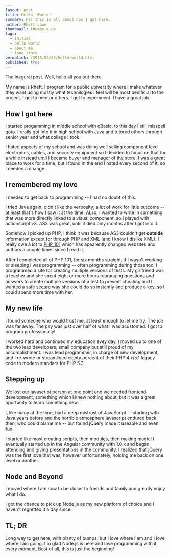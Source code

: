 ```yaml
---
layout: post
title: Hello, World!
summary: Hi! this is all about how I got here.
author: Rhett Lowe
thumbnail: thumbs-o-up
tags:
  - initial
  - hello world
  - about me
  - long story
permalink: /2015/09/28/hello-world.html
published: true
---
```


The inagural post. Well, hello all you out there.

My name is Rhett. I program for a public ubiversity where I make whatever they want using mostly what technilogies I feel will be most benificial to the project. I get to mentor others. I get to experiment. I have a great job.


## How I got here

I started progamming in middle school with qBasic, to this day I still misspell goto. I really got into it in high school with Java and tutored others through senior year and what college I took. 

I hated aspects of my school and was doing well selling component level electronics, cables, and security equipment so I decided to focus on that for a while instead until I became buyer and manager of the store. I was a great place to work for a time, but I found in the end I hated every second of it. so I needed a change. 


## I remembered my love

I needed to get back to programming -- I had no doubt of this. 

I tried Java again, didn't like the verbosity; a lot of work for little outcome -- at least that's how I saw it at the time. ALso, I wanted to write in something that was more directly linked to a visual component, so I played with actionscript v3. AS3 was great, until it died only months after I got into it. 

Somehow I picked up PHP, I think it was because AS3 couldn't get **outside** information except for through PHP and XML (and I know I dislike XML). I really owe a lot to [PHP 101][1] which has apearently changed websites and authors a couple times since I read it.

After I completed all of PHP 101, for six months straight, if I wasn't working or sleeping I was programming -- often programming during those too. I programmed a site for creating multiple versions of tests. My girlfriend was a teacher and she spent eight or more hours rearanging questions and answers to create multiple versions of a test to prevent cheating and I wanted a safe secure way she could do so instantly and produce a key, so I could spend more time with her. 


## My new life

I found someone who would trust me, at least enough to let me try. The job was far away. The pay was just over half of what I was acustomed. I got to program professionally!

I worked hard and continued my education evey day. I moved up to one of the two lead developers, small company but  still proud of my accomplishment. I was lead programmer, in charge of new development, and I re-wrote or streamlined eighty percent of their PHP 4.x/5.1 legacy code to modern standars for PHP 5.3. 


## Stepping up

We lost our javascript person at one point and we needed frontend development, something which I knew nothing about, but it was a great oportunity to learn something new.

I, like many at the time, had a deep mistrust of JavaScript -- starting with Java years before and the horrible atmosphere javascript endured back then, who could blame me -- but found jQuery made it useable and even fun.

I started like most creating scripts, then modules, then making magic! I eventually started up in the Angular community with 1.0.x and began attending and giving presentations in the community. I realized that jQuery was the first love that was, however unfortunately, holding me back on one level or another. 


## Node and Beyond

I moved where I am now to be closer to friends and family and greatly enjoy what I do.

I got the chance to pick up Node.js as my new platform of choice and I haven't regretted it a day since.


## TL; DR
 
Long way to get here, with planty of bumps, but I love where I am and I love where I am going. I'm glad Node.js is here and love programming with it every moment. Best of all, this is just the beginning!


[1]: http://devzone.zend.com/6/php-101-php-for-the-absolute-beginner/